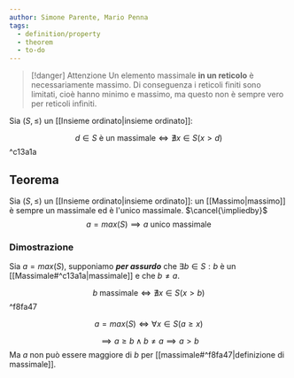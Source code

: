 ```yaml
---
author: Simone Parente, Mario Penna
tags:
  - definition/property
  - theorem
  - to-do
---
```

>[!danger] Attenzione
>Un elemento massimale **in un reticolo** è necessariamente massimo. Di conseguenza i reticoli finiti sono limitati, cioè hanno minimo e massimo, ma questo non è sempre vero per reticoli infiniti.

Sia $(S, \leq)$ un [[Insieme ordinato|insieme ordinato]]:

$$d \in S \text{ è un massimale} \iff \nexists x \in S (x > d)$$ ^c13a1a
## Teorema
Sia $(S, \leq)$ un [[Insieme ordinato|insieme ordinato]]: un [[Massimo|massimo]] è sempre un massimale ed è l'unico massimale. $\cancel{\impliedby}$
$$a = max(S) \implies a \text{ unico massimale}$$
### Dimostrazione
Sia $a = max(S)$, supponiamo _**per assurdo**_ che $\exists b \in S: b$ è un [[Massimale#^c13a1a|massimale]] e che $b \neq a$.

$$b \; \text{massimale} \iff \nexists x \in S (x > b)$$ ^f8fa47

$$a = max(S) \iff \forall x \in S (a \geq x)$$

$$\implies a \geq b \land b \neq a \implies a > b$$
Ma $a$ non può essere maggiore di $b$ per [[massimale#^f8fa47|definizione di massimale]].